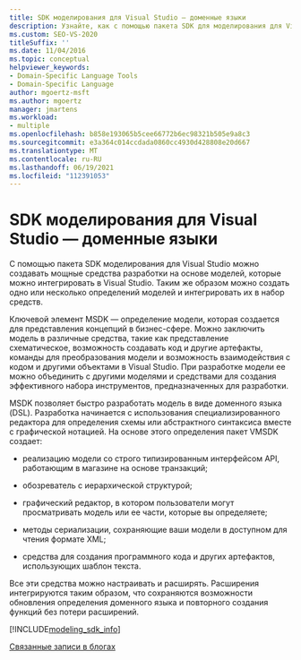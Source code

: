 ```yaml
---
title: SDK моделирования для Visual Studio — доменные языки
description: Узнайте, как с помощью пакета SDK для моделирования для Visual Studio можно создавать мощные средства разработки на основе моделей, которые можно интегрировать в Visual Studio.
ms.custom: SEO-VS-2020
titleSuffix: ''
ms.date: 11/04/2016
ms.topic: conceptual
helpviewer_keywords:
- Domain-Specific Language Tools
- Domain-Specific Language
author: mgoertz-msft
ms.author: mgoertz
manager: jmartens
ms.workload:
- multiple
ms.openlocfilehash: b858e193065b5cee66772b6ec98321b505e9a8c3
ms.sourcegitcommit: e3a364c014ccdada0860cc4930d428808e20d667
ms.translationtype: MT
ms.contentlocale: ru-RU
ms.lasthandoff: 06/19/2021
ms.locfileid: "112391053"
---
```

# <a name="modeling-sdk-for-visual-studio---domain-specific-languages"></a>SDK моделирования для Visual Studio — доменные языки

С помощью пакета SDK моделирования для Visual Studio можно создавать мощные средства разработки на основе моделей, которые можно интегрировать в Visual Studio. Таким же образом можно создать одно или несколько определений моделей и интегрировать их в набор средств.

Ключевой элемент MSDK — определение модели, которая создается для представления концепций в бизнес-сфере. Можно заключить модель в различные средства, такие как представление схематическое, возможность создавать код и другие артефакты, команды для преобразования модели и возможность взаимодействия с кодом и другими объектами в Visual Studio. При разработке модели ее можно объединить с другими моделями и средствами для создания эффективного набора инструментов, предназначенных для разработки.

MSDK позволяет быстро разработать модель в виде доменного языка (DSL). Разработка начинается с использования специализированного редактора для определения схемы или абстрактного синтаксиса вместе с графической нотацией. На основе этого определения пакет VMSDK создает:

- реализацию модели со строго типизированным интерфейсом API, работающим в магазине на основе транзакций;

- обозреватель с иерархической структурой;

- графический редактор, в котором пользователи могут просматривать модель или ее части, которые вы определяете;

- методы сериализации, сохраняющие ваши модели в доступном для чтения формате XML;

- средства для создания программного кода и других артефактов, использующих шаблон текста.

Все эти средства можно настраивать и расширять. Расширения интегрируются таким образом, что сохраняются возможности обновления определения доменного языка и повторного создания функций без потери расширений.

[!INCLUDE[modeling_sdk_info](includes/modeling_sdk_info.md)]

[Связанные записи в блогах](https://devblogs.microsoft.com/devops/the-visual-studio-modeling-sdk-is-now-available-with-visual-studio-2017/)
